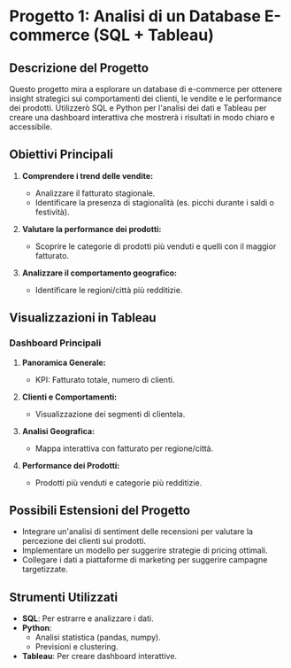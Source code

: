 # **Progetto 1: Analisi di un Database E-commerce (SQL + Tableau)**

## **Descrizione del Progetto**
Questo progetto mira a esplorare un database di e-commerce per ottenere insight strategici sui comportamenti dei clienti, le vendite e le performance dei prodotti. Utilizzerò SQL e Python per l'analisi dei dati e Tableau per creare una dashboard interattiva che mostrerà i risultati in modo chiaro e accessibile.

## **Obiettivi Principali**
1. **Comprendere i trend delle vendite:**
   - Analizzare il fatturato stagionale.
   - Identificare la presenza di stagionalità (es. picchi durante i saldi o festività).

2. **Valutare la performance dei prodotti:**
   - Scoprire le categorie di prodotti più venduti e quelli con il maggior fatturato.

3. **Analizzare il comportamento geografico:**
   - Identificare le regioni/città più redditizie.

## **Visualizzazioni in Tableau**
### **Dashboard Principali**
1. **Panoramica Generale:**
   - KPI: Fatturato totale, numero di clienti.

2. **Clienti e Comportamenti:**
   - Visualizzazione dei segmenti di clientela.

3. **Analisi Geografica:**
   - Mappa interattiva con fatturato per regione/città.

4. **Performance dei Prodotti:**
   - Prodotti più venduti e categorie più redditizie.

## **Possibili Estensioni del Progetto**
- Integrare un'analisi di sentiment delle recensioni per valutare la percezione dei clienti sui prodotti.
- Implementare un modello per suggerire strategie di pricing ottimali.
- Collegare i dati a piattaforme di marketing per suggerire campagne targetizzate.

## **Strumenti Utilizzati**
- **SQL**: Per estrarre e analizzare i dati.
- **Python**:
  - Analisi statistica (pandas, numpy).
  - Previsioni e clustering.
- **Tableau**: Per creare dashboard interattive.

